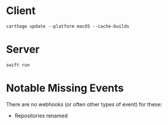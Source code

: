 # Client

    carthage update --platform macOS --cache-builds

# Server

    swift run

# Notable Missing Events

There are no webhooks (or often other types of event) for these:

* Repositories renamed
